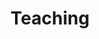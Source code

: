 ---
layout: page
title: Teaching
nav_order: 3
nav: true
dropdown: true
children: 
    - title: Students
      permalink: /students/
    - title: Courses
      permalink: /teaching-courses/
    - title: Prospective
      permalink: /teaching-prosp/
---